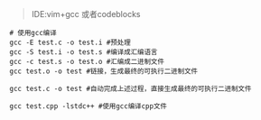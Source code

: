 > IDE:vim+gcc  或者codeblocks
```shell
# 使用gcc编译
gcc -E test.c -o test.i #预处理
gcc -S test.i -o test.s #编译成汇编语言
gcc -c test.s -o test.o #汇编成二进制文件
gcc test.o -o test #链接，生成最终的可执行二进制文件

gcc test.c -o test #自动完成上述过程，直接生成最终的可执行二进制文件

gcc test.cpp -lstdc++ #使用gcc编译cpp文件
```
